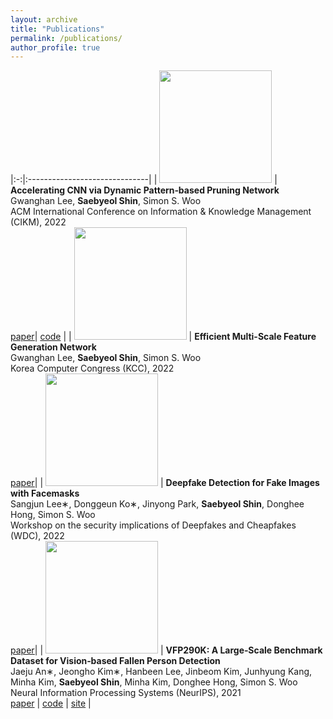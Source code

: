 ```yaml
---
layout: archive
title: "Publications"
permalink: /publications/
author_profile: true
---
```


|:-:|:------------------------------|
| <img src="{{ site.url }}{{ site.baseurl }}/images/DPPNet.png" width="180px"> | **Accelerating CNN via Dynamic Pattern‑based Pruning Network**<br/>Gwanghan Lee, **Saebyeol Shin**, Simon S. Woo<br/>ACM International Conference on Information & Knowledge Management (CIKM), 2022<br/>[paper](../files/dpp_net.pdf)\| [code](https://github.com/SaebyeolShin/DPPNet) |
| <img src="{{ site.url }}{{ site.baseurl }}/images/EMGNet.png" width="180px"> | **Efficient Multi-Scale Feature Generation Network**<br/>Gwanghan Lee, **Saebyeol Shin**, Simon S. Woo<br/>Korea Computer Congress (KCC), 2022<br/>[paper](../files/emg_net.pdf)|
| <img src="{{ site.url }}{{ site.baseurl }}/images/mask.png" width="180px"> | **Deepfake Detection for Fake Images with Facemasks**<br/>Sangjun Lee∗, Donggeun Ko∗, Jinyong Park, **Saebyeol Shin**, Donghee Hong, Simon S. Woo<br/>Workshop on the security implications of Deepfakes and Cheapfakes (WDC), 2022<br/>[paper](https://dl.acm.org/doi/pdf/10.1145/3494109.3527189)|
| <img src="{{ site.url }}{{ site.baseurl }}/images/vfp290k.png" width="180px"> | **VFP290K: A Large‑Scale Benchmark Dataset for Vision‑based Fallen Person Detection**<br/>Jaeju An∗, Jeongho Kim∗, Hanbeen Lee, Jinbeom Kim, Junhyung Kang, Minha Kim, **Saebyeol Shin**, Minha Kim, Donghee Hong, Simon S. Woo<br/>Neural Information Processing Systems (NeurIPS), 2021<br/>[paper](https://openreview.net/pdf?id=y2AbfIXgBK3) \| [code](https://github.com/DASH-Lab/VFP290K) \| [site](https://sites.google.com/view/dash-vfp300k/) |
